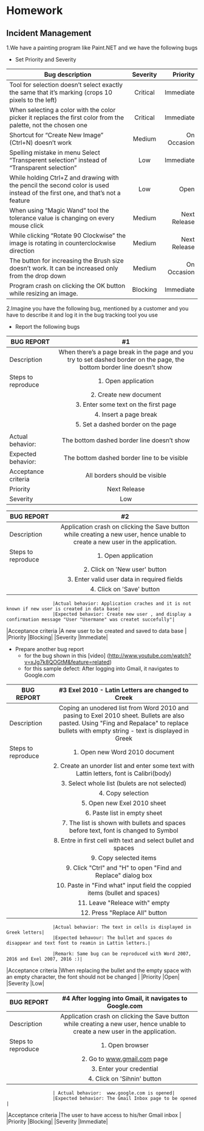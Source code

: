 # Homework
## Incident Management

1.We have a painting program like Paint.NET and we have the following bugs
*	Set Priority and Severity

| Bug description        | Severity           | Priority  |
| ------------- |:-------------:| -----:|
|Tool for selection doesn’t select exactly the same that it’s marking (crops 10 pixels to the left)      |Critical  |Immediate  |
| When selecting a color with the color picker it replaces the first color from the palette, not the chosen one     | Critical   |Immediate  |
| Shortcut for “Create New Image” (Ctrl+N) doesn’t work | Medium  |On Occasion   |
| Spelling mistake in menu Select “Transperent selection” instead of “Transparent selection”| Low  | Immediate  |
| While holding Ctrl+Z and drawing with the pencil the second color is used instead of the first one, and that’s not a feature| Low  | Open  |
| When using “Magic Wand” tool the tolerance value is changing on every mouse click| Medium  | Next Release  |
| While clicking “Rotate 90 Clockwise” the image is rotating in counterclockwise direction| Medium  |Next Release   |
| The button for increasing the Brush size doesn’t work. It can be increased only from the drop down | Medium | On Occasion |
| Program crash on clicking the OK button while resizing an image.| Blocking  |   Immediate

2.Imagine you have the following bug, mentioned by a customer and you have to describe it and log it in the bug tracking tool you use
*	Report the following bugs

|BUG REPORT |   #1   |
| ------------- |:-------------:| 
|Description  |When there’s a page break in the page and you try to set dashed border on the page, the bottom border line doesn’t show|
|Steps to reproduce  |1. Open application|
			|2. Create new document|
			|3. Enter some text on the first page |
			|4. Insert a page break|
			|5. Set a dashed border on the page|
			||
|Actual behavior: |The bottom dashed border line doesn’t show|
|Expected behavior: |The bottom dashed border line to be visible |
|Acceptance criteria  |All borders should be visible|
|Priority |Next Release|
|Severity  |Low|

|BUG REPORT |   #2   |
| ------------- |:-------------:| 
|Description  |Application crash on clicking the Save button while creating a new user, hence unable to create a new user in the application.|
|Steps to reproduce  |1. Open application|
					 |2. Click on 'New user' button|
					 |3. Enter valid user data in required fields|
					 |4. Click on 'Save' button|
					 
					 |Actual behavior: Application craches and it is not known if new user is created in data base|
					 |Expected behavior: Create new user , and display a confirmation message "User "Usermane" was createt succefully"|
					
					 
|Acceptance criteria  |A new user to be created and saved to data base |
|Priority |Blocking|
|Severity  |Immediate|

* Prepare another bug report
	* for the bug shown in this [video] (http://www.youtube.com/watch?v=xJg7k8QOGtM&feature=related)
	* for this sample defect: After logging into Gmail, it navigates to Google.com
	
BUG REPORT |  #3 Exel 2010 - Latin Letters are changed to Creek|
| ------------- |:-------------:| 
|Description  | Coping an unodered list from Word 2010 and pasing to Exel 2010 sheet. Bullets are also pasted. Using "Fing and Repalace" to replace bullets with empty string - text is displayed in Greek|
|Steps to reproduce  |1. Open new Word 2010  document|
					 |2. Create an unorder list and enter some text with Lattin letters, font is Calibri(body)|
					 |3. Select whole list (bulets are not selected)|
					 |4. Copy selection|
					 |5. Open new Exel 2010 sheet|
					 |6. Paste list in empty sheet|
					 |7. The list is shown with bullets and spaces before text, font is changed to Symbol|
					 |8. Entre in first cell with text and select bullet and spaces|
					 |9. Copy selected items|
					 |9. Click "Ctrl" and "H" to open "Find and Replace" dialog box|
					 |10. Paste in "Find what" input field the coppied items (bullet and spaces)
					 |11. Leave "Releace with" empty
					 |12. Press "Replace All" button
					 
					 |Actual behavior: The text in cells is displayed in Greek letters|
					 |Expected behavour: The bullet and spaces do disappear and text font to reamin in Lattin letters.|
					 
					 |Remark: Same bug can be reproduced with Word 2007, 2016 and Exel 2007, 2016 :)|
					 
|Acceptance criteria  |When replacing the bullet and the empty space with an empty character, the font should not be changed |
|Priority |Open|
|Severity  |Low|

BUG REPORT |   #4  After logging into Gmail, it navigates to Google.com |
| ------------- |:-------------:| 
|Description  |Application crash on clicking the Save button while creating a new user, hence unable to create a new user in the application.|
|Steps to reproduce  |1. Open browser|
					 |2. Go to www.gmail.com page|
					 |3. Enter your credential |
					 |4. Click on 'Sihnin' button|
				
					 | Actual behavior:  www.google.com is opened|
					 |Expected behavior: The Gmail Inbox page to be opened |
|Acceptance criteria  |The user to have access to his/her Gmail inbox |
|Priority |Blocking|
|Severity  |Immediate|	
	

